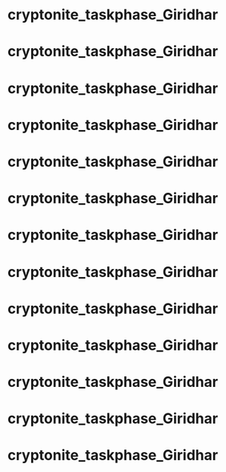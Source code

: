 # cryptonite_taskphase_Giridhar
# cryptonite_taskphase_Giridhar
# cryptonite_taskphase_Giridhar
# cryptonite_taskphase_Giridhar
# cryptonite_taskphase_Giridhar
# cryptonite_taskphase_Giridhar
# cryptonite_taskphase_Giridhar
# cryptonite_taskphase_Giridhar
# cryptonite_taskphase_Giridhar
# cryptonite_taskphase_Giridhar
# cryptonite_taskphase_Giridhar
# cryptonite_taskphase_Giridhar
# cryptonite_taskphase_Giridhar
